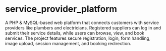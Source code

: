 # service_provider_platform
A PHP &amp; MySQL-based web platform that connects customers with service providers like plumbers and electricians. Registered suppliers can log in and submit their service details, while users can browse, view, and book services. The project features secure registration, login, form handling, image upload, session management, and booking redirection.
